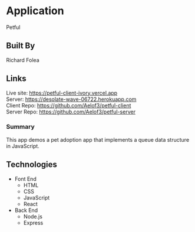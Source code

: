 # Application
Petful

## Built By
Richard Folea

## Links
Live site: https://petful-client-ivory.vercel.app  
Server: https://desolate-wave-06722.herokuapp.com  
Client Repo: https://github.com/Aelof3/petful-client  
Server Repo: https://github.com/Aelof3/petful-server  

### Summary
This app demos a pet adoption app that implements a queue data structure in JavaScript.

## Technologies
- Font End
  * HTML
  * CSS
  * JavaScript
  * React
- Back End
  * Node.js
  * Express